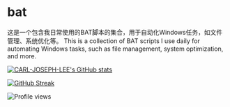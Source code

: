 # bat
 这是一个包含我日常使用的BAT脚本的集合，用于自动化Windows任务，如文件管理、系统优化等。
This is a collection of BAT scripts I use daily for automating Windows tasks, such as file management, system optimization, and more.

[![CARL-JOSEPH-LEE's GitHub stats](https://github-readme-stats.vercel.app/api?username=CARL-JOSEPH-LEE&show_icons=true&theme=radical)](https://github.com/anuraghazra/github-readme-stats)

[![GitHub Streak](https://github-readme-streak-stats.herokuapp.com/?user=CARL-JOSEPH-LEE&theme=dark)](https://git.io/streak-stats)

![Profile views](https://komarev.com/ghpvc/?username=CARL-JOSEPH-LEE&color=blue)